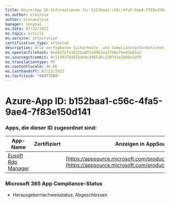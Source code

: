 ```yaml
---
title: Azure-App ID-Informationen für b152baa1-c56c-4fa5-9ae4-7f83e150d141
ms.author: elmalova
author: elenamalova
manager: tonybal
ms.date: 07/22/2022
ms.topic: article
ms.service: attestation
certification_type: attested
description: Alle verfügbaren Sicherheits- und Complianceinformationen für b152baa1-c56c-4fa5-9ae4-7f83e150d141.
ms.openlocfilehash: 0edeb7efea032ba651a9962ea3746efee45b65a2
ms.sourcegitcommit: 9c114837630164e4c4965abc220743e2b08a1df5
ms.translationtype: MT
ms.contentlocale: de-DE
ms.lasthandoff: 07/22/2022
ms.locfileid: "66977569"
---
```

# <a name="azure-app-id-b152baa1-c56c-4fa5-9ae4-7f83e150d141"></a>Azure-App ID: b152baa1-c56c-4fa5-9ae4-7f83e150d141


### <a name="apps-associated-with-this-id"></a>Apps, die dieser ID zugeordnet sind:
| **App-Name** | **Zertifiziert** | **Anzeigen in AppSource** |
|--------------|---------------|-----------------------|
| [Eusoft Rdp Manager](../forward/WA200004321.md) |  | [https://appsource.microsoft.com/product/office/WA200004321](https://appsource.microsoft.com/product/office/WA200004321) |

### <a name="microsoft-365-app-compliance-status"></a>Microsoft 365 App Compliance-Status
- Herausgebernachweisstatus: Abgeschlossen

